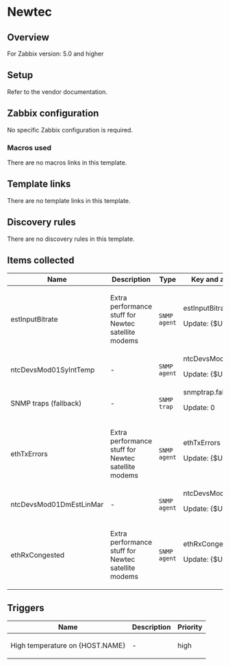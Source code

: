 # Newtec

## Overview

For Zabbix version: 5.0 and higher

## Setup

Refer to the vendor documentation.

## Zabbix configuration

No specific Zabbix configuration is required.

### Macros used

There are no macros links in this template.

## Template links

There are no template links in this template.

## Discovery rules

There are no discovery rules in this template.

## Items collected

|Name|Description|Type|Key and additional info|
|----|-----------|----|----|
|estInputBitrate|<p>Extra performance stuff for Newtec satellite modems</p>|`SNMP agent`|estInputBitrate<p>Update: {$UPDATEINT}</p>|
|ntcDevsMod01SyIntTemp|<p>-</p>|`SNMP agent`|ntcDevsMod01SyIntTemp<p>Update: {$UPDATEINT}</p>|
|SNMP traps (fallback)|<p>-</p>|`SNMP trap`|snmptrap.fallback<p>Update: 0</p>|
|ethTxErrors|<p>Extra performance stuff for Newtec satellite modems</p>|`SNMP agent`|ethTxErrors<p>Update: {$UPDATEINT}</p>|
|ntcDevsMod01DmEstLinMar|<p>-</p>|`SNMP agent`|ntcDevsMod01DmEstLinMar<p>Update: {$UPDATEINT}</p>|
|ethRxCongested|<p>Extra performance stuff for Newtec satellite modems</p>|`SNMP agent`|ethRxCongested<p>Update: {$UPDATEINT}</p>|
## Triggers

|Name|Description|Priority|
|----|-----------|----|
|High temperature on {HOST.NAME}|<p>-</p>|high|
